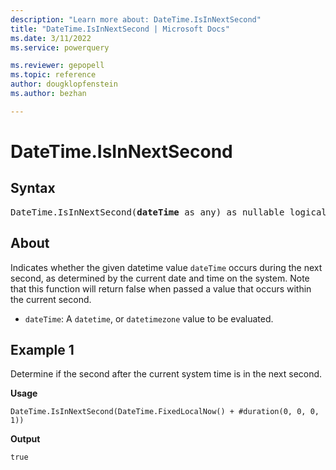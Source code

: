 ```yaml
---
description: "Learn more about: DateTime.IsInNextSecond"
title: "DateTime.IsInNextSecond | Microsoft Docs"
ms.date: 3/11/2022
ms.service: powerquery

ms.reviewer: gepopell
ms.topic: reference
author: dougklopfenstein
ms.author: bezhan

---
```

# DateTime.IsInNextSecond

## Syntax

<pre>
DateTime.IsInNextSecond(<b>dateTime</b> as any) as nullable logical
</pre>
  
## About

Indicates whether the given datetime value `dateTime` occurs during the next second, as determined by the current date and time on the system. Note that this function will return false when passed a value that occurs within the current second.

* `dateTime`: A `datetime`, or `datetimezone` value to be evaluated.

## Example 1

Determine if the second after the current system time is in the next second.

**Usage**

```powerquery-m
DateTime.IsInNextSecond(DateTime.FixedLocalNow() + #duration(0, 0, 0, 1))
```

**Output**

`true`
